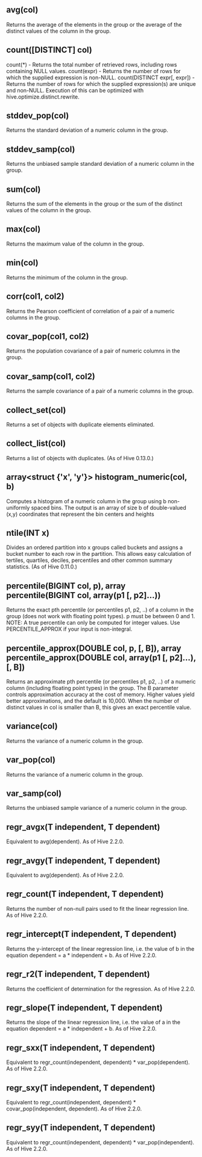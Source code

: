 ## avg(col)   
Returns the average of the elements in the group or the average of the distinct values of the column in the group.  
## count([DISTINCT] col)  
count(*) - Returns the total number of retrieved rows, including rows containing NULL values. count(expr) - Returns the number of rows for which the supplied expression is non-NULL. count(DISTINCT expr[, expr]) - Returns the number of rows for which the supplied expression(s) are unique and non-NULL. Execution of this can be optimized with hive.optimize.distinct.rewrite.
## stddev_pop(col)  
Returns the standard deviation of a numeric column in the group.  
## stddev_samp(col) 
Returns the unbiased sample standard deviation of a numeric column in the group.  
## sum(col)  
Returns the sum of the elements in the group or the sum of the distinct values of the column in the group.  
## max(col)  
Returns the maximum value of the column in the group.  
## min(col)  
Returns the minimum of the column in the group.  
## corr(col1, col2)  
Returns the Pearson coefficient of correlation of a pair of a numeric columns in the group.  
## covar_pop(col1, col2)  
Returns the population covariance of a pair of numeric columns in the group.  
## covar_samp(col1, col2)  
Returns the sample covariance of a pair of a numeric columns in the group.  
## collect_set(col)  
Returns a set of objects with duplicate elements eliminated. 
## collect_list(col)  
Returns a list of objects with duplicates. (As of Hive 0.13.0.)
## array<struct {'x', 'y'}> histogram_numeric(col, b)  
Computes a histogram of a numeric column in the group using b non-uniformly spaced bins. The output is an array of size b of double-valued (x,y) coordinates that represent the bin centers and heights
## ntile(INT x)  
Divides an ordered partition into x groups called buckets and assigns a bucket number to each row in the partition. This allows easy calculation of tertiles, quartiles, deciles, percentiles and other common summary statistics. (As of Hive 0.11.0.)
## percentile(BIGINT col, p), array<DOUBLE> percentile(BIGINT col, array(p1 [, p2]...))  
Returns the exact pth percentile (or percentiles p1, p2, ..) of a column in the group (does not work with floating point types). p must be between 0 and 1. NOTE: A true percentile can only be computed for integer values. Use PERCENTILE_APPROX if your input is non-integral.  
  
## percentile_approx(DOUBLE col, p, [, B]), array<DOUBLE> percentile_approx(DOUBLE col, array(p1 [, p2]...), [, B])  
Returns an approximate pth percentile (or percentiles p1, p2, ..) of a numeric column (including floating point types) in the group. The B parameter controls approximation accuracy at the cost of memory. Higher values yield better approximations, and the default is 10,000. When the number of distinct values in col is smaller than B, this gives an exact percentile value.
  
## variance(col)  
Returns the variance of a numeric column in the group.
## var_pop(col)  
Returns the variance of a numeric column in the group. 
## var_samp(col)  
Returns the unbiased sample variance of a numeric column in the group.
## regr_avgx(T independent, T dependent)  
Equivalent to avg(dependent). As of Hive 2.2.0.
## regr_avgy(T independent, T dependent)  
Equivalent to avg(dependent). As of Hive 2.2.0.
## regr_count(T independent, T dependent)  
Returns the number of non-null pairs used to fit the linear regression line. As of Hive 2.2.0.
## regr_intercept(T independent, T dependent)  
Returns the y-intercept of the linear regression line, i.e. the value of b in the equation dependent = a * independent + b. As of Hive 2.2.0.
## regr_r2(T independent, T dependent)  
Returns the coefficient of determination for the regression. As of Hive 2.2.0.
## regr_slope(T independent, T dependent)  
Returns the slope of the linear regression line, i.e. the value of a in the equation dependent = a * independent + b. As of Hive 2.2.0.
## regr_sxx(T independent, T dependent)  
Equivalent to regr_count(independent, dependent) * var_pop(dependent). As of Hive 2.2.0.
## regr_sxy(T independent, T dependent)  
Equivalent to regr_count(independent, dependent) * covar_pop(independent, dependent). As of Hive 2.2.0.
## regr_syy(T independent, T dependent)  
Equivalent to regr_count(independent, dependent) * var_pop(independent). As of Hive 2.2.0.
